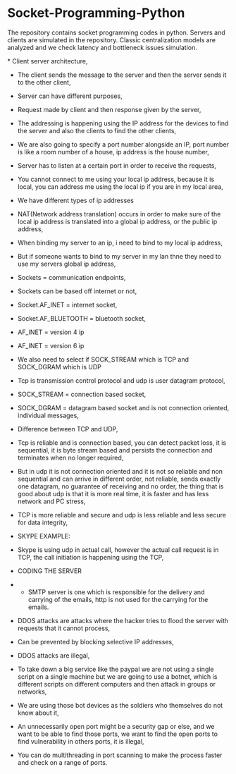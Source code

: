 # Socket-Programming-Python
The repository contains socket programming codes in python. Servers and clients are simulated in the repository. Classic centralization models are analyzed and we check latency and bottleneck issues simulation. 

﻿* Client server architecture,
* The client sends the message to the server and then the server sends it to the other client,
* Server can have different purposes,
* Request made by client and then response given by the server,
* The addressing is happening using the IP address for the devices to find the server and also the clients to find the other clients,
* We are also going to specify a port number alongside an IP, port number is like a room number of a house, ip address is the house number,
* Server has to listen at a certain port in order to receive the requests,
* You cannot connect to me using your local ip address, because it is local, you can address me using the local ip if you are in my local area,
* We have different types of ip addresses
* NAT(Network address translation) occurs in order to make sure of the local ip address is translated into a global ip address, or the public ip address,
* When binding my server to an ip, i need to bind to my local ip address,
* But if someone wants to bind to my server in my lan thne they need to use my servers global ip address,
* Sockets = communication endpoints,
* Sockets can be based off internet or not,
* Socket.AF_INET = internet socket,
* Socket.AF_BLUETOOTH = bluetooth socket,
* AF_INET = version 4 ip
* AF_INET = version 6 ip
* We also need to select if SOCK_STREAM which is TCP and SOCK_DGRAM which is UDP
* Tcp is transmission control protocol and udp is user datagram protocol,
* SOCK_STREAM = connection based socket,
* SOCK_DGRAM = datagram based socket and is not connection oriented, individual messages,
* Difference between TCP and UDP,
* Tcp is reliable and is connection based, you can detect packet loss, it is sequential, it is byte stream based and persists the connection and terminates when no longer required,
* But in udp it is not connection oriented and it is not so reliable and non sequential and can arrive in different order, not reliable, sends exactly one datagram, no guarantee of receiving and no order, the thing that is good about udp is that it is more real time, it is faster and has less network and PC stress,
* TCP is more reliable and secure and udp is less reliable and less secure for data integrity,
* SKYPE EXAMPLE:
* Skype is using udp in actual call, however the actual call request is in TCP, the call initiation is happening using the TCP,
* CODING THE SERVER
* * SMTP server is one which is responsible for the delivery and carrying of the emails, http is not used for the carrying for the emails.
* DDOS attacks are attacks where the hacker tries to flood the server with requests that it cannot process,
* Can be prevented by blocking selective IP addresses,
* DDOS attacks are illegal,
* To take down a big service like the paypal we are not using a single script on a single machine but we are going to use a botnet, which is different scripts on different computers and then attack in groups or networks,
* We are using those bot devices as the soldiers who themselves do not know about it,


* An unnecessarily open port might be a security gap or else, and we want to be able to find those ports, we want  to find the open ports to find vulnerability in others ports, it is illegal,
* You can do multithreading in port scanning to make the process faster and check on a range of ports.
